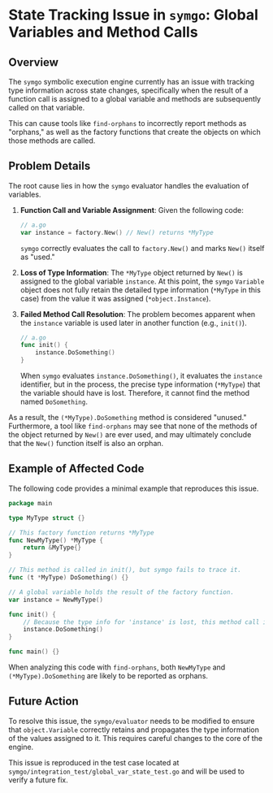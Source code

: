 # State Tracking Issue in `symgo`: Global Variables and Method Calls

## Overview

The `symgo` symbolic execution engine currently has an issue with tracking type information across state changes, specifically when the result of a function call is assigned to a global variable and methods are subsequently called on that variable.

This can cause tools like `find-orphans` to incorrectly report methods as "orphans," as well as the factory functions that create the objects on which those methods are called.

## Problem Details

The root cause lies in how the `symgo` evaluator handles the evaluation of variables.

1.  **Function Call and Variable Assignment**:
    Given the following code:
    ```go
    // a.go
    var instance = factory.New() // New() returns *MyType
    ```
    `symgo` correctly evaluates the call to `factory.New()` and marks `New()` itself as "used."

2.  **Loss of Type Information**:
    The `*MyType` object returned by `New()` is assigned to the global variable `instance`. At this point, the `symgo` `Variable` object does not fully retain the detailed type information (`*MyType` in this case) from the value it was assigned (`*object.Instance`).

3.  **Failed Method Call Resolution**:
    The problem becomes apparent when the `instance` variable is used later in another function (e.g., `init()`).
    ```go
    // a.go
    func init() {
        instance.DoSomething()
    }
    ```
    When `symgo` evaluates `instance.DoSomething()`, it evaluates the `instance` identifier, but in the process, the precise type information (`*MyType`) that the variable should have is lost. Therefore, it cannot find the method named `DoSomething`.

As a result, the `(*MyType).DoSomething` method is considered "unused." Furthermore, a tool like `find-orphans` may see that none of the methods of the object returned by `New()` are ever used, and may ultimately conclude that the `New()` function itself is also an orphan.

## Example of Affected Code

The following code provides a minimal example that reproduces this issue.

```go
package main

type MyType struct {}

// This factory function returns *MyType
func NewMyType() *MyType {
	return &MyType{}
}

// This method is called in init(), but symgo fails to trace it.
func (t *MyType) DoSomething() {}

// A global variable holds the result of the factory function.
var instance = NewMyType()

func init() {
	// Because the type info for 'instance' is lost, this method call is not resolved.
	instance.DoSomething()
}

func main() {}
```

When analyzing this code with `find-orphans`, both `NewMyType` and `(*MyType).DoSomething` are likely to be reported as orphans.

## Future Action

To resolve this issue, the `symgo/evaluator` needs to be modified to ensure that `object.Variable` correctly retains and propagates the type information of the values assigned to it. This requires careful changes to the core of the engine.

This issue is reproduced in the test case located at `symgo/integration_test/global_var_state_test.go` and will be used to verify a future fix.
